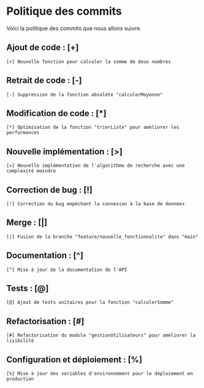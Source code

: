 
# Politique des commits

Voici la politique des commits que nous allons suivre.

## Ajout de code : [+]
    [+] Nouvelle fonction pour calculer la somme de deux nombres

## Retrait de code : [-]
    [-] Suppression de la fonction obsolète "calculerMoyenne"

## Modification de code : [*]
    [*] Optimisation de la fonction "trierListe" pour améliorer les performances

## Nouvelle implémentation : [>]
    [>] Nouvelle implémentation de l'algorithme de recherche avec une complexité moindre

## Correction de bug : [!]
    [!] Correction du bug empêchant la connexion à la base de données

## Merge : [|]
    [|] Fusion de la branche "feature/nouvelle_fonctionnalite" dans "main"

## Documentation : [^]
    [^] Mise à jour de la documentation de l'API

## Tests : [@]
    [@] Ajout de tests unitaires pour la fonction "calculerSomme"

## Refactorisation : [#]
    [#] Refactorisation du module "gestionUtilisateurs" pour améliorer la lisibilité

## Configuration et déploiement : [%]
    [%] Mise à jour des variables d'environnement pour le déploiement en production
